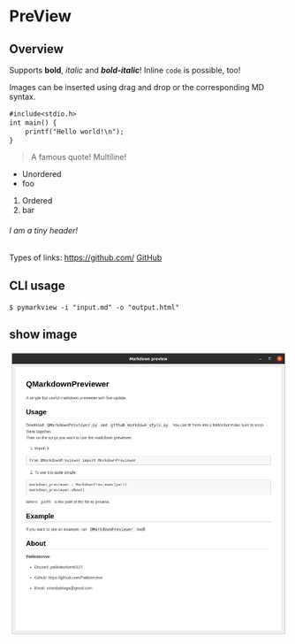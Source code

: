 PreView
===


Overview
---

Supports **bold**, *italic* and ***bold-italic***!
Inline `code` is possible, too!

Images can be inserted using drag and drop or the corresponding MD syntax.

```
#include<stdio.h>
int main() {
    printf("Hello world!\n");
}
```

> A famous quote!
> Multiline!

* Unordered
* foo

1. Ordered
2. bar

###### I am a tiny header!

Types of links: <https://github.com/> [GitHub](https://github.com/)

CLI usage
---

`$ pymarkview -i "input.md" -o "output.html"`

show image
---
![PyAPIRefernece GIF example](./screenshot.png)